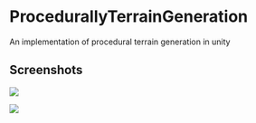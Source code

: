 # ProcedurallyTerrainGeneration
An implementation of procedural terrain generation in unity

## Screenshots
![](https://user-images.githubusercontent.com/23094225/78764260-eceff380-79a3-11ea-8447-26258b697acd.PNG)

![](https://user-images.githubusercontent.com/23094225/78764418-245ea000-79a4-11ea-8816-e558f6d9c9cb.PNG)
